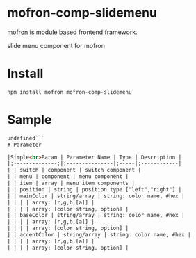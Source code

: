 # mofron-comp-slidemenu
[mofron](https://mofron.github.io/mofron/) is module based frontend framework.

slide menu component for mofron


# Install
```
npm install mofron mofron-comp-slidemenu
```

# Sample
```html
undefined```
# Parameter

|Simple<br>Param | Parameter Name | Type | Description |
|:--------------:|:---------------|:-----|:------------|
| | switch | component | switch component |
| | menu | component | menu component |
| | item | array | menu item components |
| | position | string | position type ["left","right"] |
| | mainColor | string/array | string: color name, #hex |
| | | | array: [r,g,b,[a]] |
| | | | array: [color string, option] |
| | baseColor | string/array | string: color name, #hex |
| | | | array: [r,g,b,[a]] |
| | | | array: [color string, option] |
| | accentColor | string/array | string: color name, #hex |
| | | | array: [r,g,b,[a]] |
| | | | array: [color string, option] |

